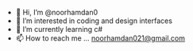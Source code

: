 - 👋 Hi, I’m @noorhamdan0
- 👀 I’m interested in coding and design interfaces
- 🌱 I’m currently learning c#
- 📫 How to reach me ... noorhamdan021@gmail.com

<!---
noorhamdan0/noorhamdan0 is a ✨ special ✨ repository because its `README.md` (this file) appears on your GitHub profile.
You can click the Preview link to take a look at your changes.
--->
